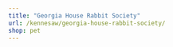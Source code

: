 ```yaml
---
title: "Georgia House Rabbit Society"
url: /kennesaw/georgia-house-rabbit-society/
shop: pet
---
```


